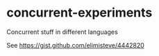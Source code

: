 concurrent-experiments
======================

Concurrent stuff in different languages

See https://gist.github.com/elimisteve/4442820
